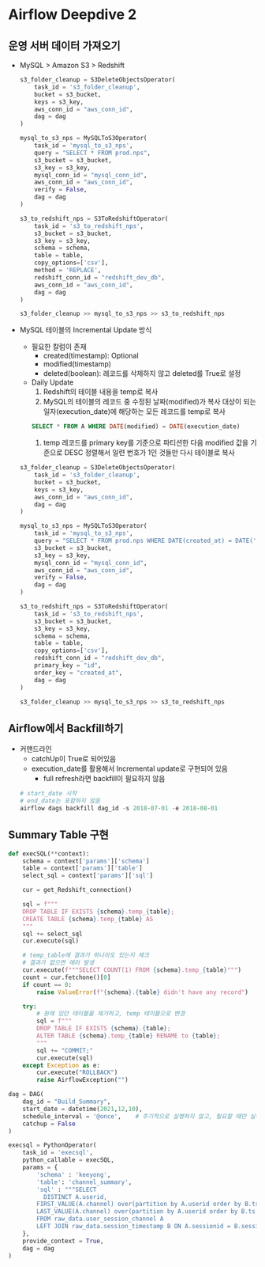# Airflow Deepdive 2

## 운영 서버 데이터 가져오기
- MySQL > Amazon S3 > Redshift
    ```python 
    s3_folder_cleanup = S3DeleteObjectsOperator(
        task_id = 's3_folder_cleanup',
        bucket = s3_bucket,
        keys = s3_key,
        aws_conn_id = "aws_conn_id",
        dag = dag
    )

    mysql_to_s3_nps = MySQLToS3Operator(
        task_id = 'mysql_to_s3_nps',
        query = "SELECT * FROM prod.nps",
        s3_bucket = s3_bucket,
        s3_key = s3_key,
        mysql_conn_id = "mysql_conn_id",
        aws_conn_id = "aws_conn_id",
        verify = False,
        dag = dag
    )

    s3_to_redshift_nps = S3ToRedshiftOperator(
        task_id = 's3_to_redshift_nps',
        s3_bucket = s3_bucket,
        s3_key = s3_key,
        schema = schema,
        table = table,
        copy_options=['csv'],
        method = 'REPLACE',
        redshift_conn_id = "redshift_dev_db",
        aws_conn_id = "aws_conn_id",
        dag = dag
    )

    s3_folder_cleanup >> mysql_to_s3_nps >> s3_to_redshift_nps
    ```

- MySQL 테이블의 Incremental Update 방식
    - 필요한 칼럼이 존재
        - created(timestamp): Optional
        - modified(timestamp)
        - deleted(boolean): 레코드를 삭제하지 않고 deleted를 True로 설정
    - Daily Update
        1. Redshift의 테이블 내용을 temp로 복사
        1. MySQL의 테이블의 레코드 중 수정된 날짜(modified)가 복사 대상이 되는 일자(execution_date)에 해당하는 모든 레코드를 temp로 복사
        ```sql
        SELECT * FROM A WHERE DATE(modified) = DATE(execution_date)
        ```
        1. temp 레코드를 primary key를 기준으로 파티션한 다음 modified 값을 기준으로 DESC 정렬해서 일련 번호가 1인 것들만 다시 테이블로 복사

    ```python
    s3_folder_cleanup = S3DeleteObjectsOperator(
        task_id = 's3_folder_cleanup',
        bucket = s3_bucket,
        keys = s3_key,
        aws_conn_id = "aws_conn_id",
        dag = dag
    )

    mysql_to_s3_nps = MySQLToS3Operator(
        task_id = 'mysql_to_s3_nps',
        query = "SELECT * FROM prod.nps WHERE DATE(created_at) = DATE('{{ execution_date }}')", # {{system variable}}: Airflow의 시스템 변수를 가져온다
        s3_bucket = s3_bucket,
        s3_key = s3_key,
        mysql_conn_id = "mysql_conn_id",
        aws_conn_id = "aws_conn_id",
        verify = False,
        dag = dag
    )

    s3_to_redshift_nps = S3ToRedshiftOperator(
        task_id = 's3_to_redshift_nps',
        s3_bucket = s3_bucket,
        s3_key = s3_key,
        schema = schema,
        table = table,
        copy_options=['csv'],
        redshift_conn_id = "redshift_dev_db",
        primary_key = "id",
        order_key = "created_at",
        dag = dag
    )

    s3_folder_cleanup >> mysql_to_s3_nps >> s3_to_redshift_nps
    ```

## Airflow에서 Backfill하기
- 커맨드라인
    - catchUp이 True로 되어있음
    - execution_date를 활용해서 Incremental update로 구현되어 있음
        - full refresh라면 backfill이 필요하지 않음
    ```powershell
    # start_date 시작
    # end_date는 포함하지 않음
    airflow dags backfill dag_id -s 2018-07-01 -e 2018-08-01
    ```

## Summary Table 구현
```python
def execSQL(**context):
    schema = context['params']['schema'] 
    table = context['params']['table']
    select_sql = context['params']['sql']

    cur = get_Redshift_connection()

    sql = f"""
    DROP TABLE IF EXISTS {schema}.temp_{table};
    CREATE TABLE {schema}.temp_{table} AS 
    """
    sql += select_sql
    cur.execute(sql)

    # temp_table에 결과가 하나라도 있는지 체크
    # 결과가 없으면 에러 발생
    cur.execute(f"""SELECT COUNT(1) FROM {schema}.temp_{table}""")
    count = cur.fetchone()[0]
    if count == 0:
        raise ValueError(f"{schema}.{table} didn't have any record")

    try:
        # 원래 있던 테이블을 제거하고, temp 테이블으로 변경
        sql = f"""
        DROP TABLE IF EXISTS {schema}.{table};
        ALTER TABLE {schema}.temp_{table} RENAME to {table};
        """
        sql += "COMMIT;"
        cur.execute(sql)
    except Exception as e:
        cur.execute("ROLLBACK")
        raise AirflowException("")

dag = DAG(
    dag_id = "Build_Summary",
    start_date = datetime(2021,12,10),
    schedule_interval = '@once',    # 주기적으로 실행하지 않고, 필요할 때만 실행됨
    catchup = False
)

execsql = PythonOperator(
    task_id = 'execsql',
    python_callable = execSQL,
    params = {
        'schema' : 'keeyong',
        'table': 'channel_summary',
        'sql' : """SELECT
	      DISTINCT A.userid,
        FIRST_VALUE(A.channel) over(partition by A.userid order by B.ts rows between unbounded preceding and unbounded following) AS First_Channel,
        LAST_VALUE(A.channel) over(partition by A.userid order by B.ts rows between unbounded preceding and unbounded following) AS Last_Channel
        FROM raw_data.user_session_channel A
        LEFT JOIN raw_data.session_timestamp B ON A.sessionid = B.sessionid;"""
    },
    provide_context = True,
    dag = dag
)
```